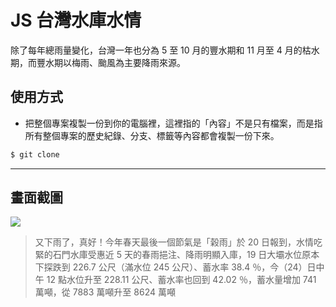# JS 台灣水庫水情

除了每年總雨量變化，台灣一年也分為 5 至 10 月的豐水期和 11 月至 4 月的枯水期，而豐水期以梅雨、颱風為主要降雨來源。

## 使用方式
- 把整個專案複製一份到你的電腦裡，這裡指的「內容」不是只有檔案，而是指所有整個專案的歷史紀錄、分支、標籤等內容都會複製一份下來。
```sh
$ git clone
```

----

## 畫面截圖
![](https://i.imgur.com/dRbo25i.png)
> 又下雨了，真好！今年春天最後一個節氣是「榖雨」於 20 日報到，水情吃緊的石門水庫受惠近 5 天的春雨挹注、降雨明顯入庫，19 日大壩水位原本下探跌到 226.7 公尺（滿水位 245 公尺）、蓄水率 38.4 ％，今（24）日中午 12 點水位升至 228.11 公尺、蓄水率也回到 42.02 ％，蓄水量增加 741 萬噸，從 7883 萬噸升至 8624 萬噸
